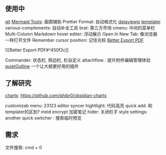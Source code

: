 

## 使用中
[git](git.md)
[Mermaid Tools](Mermaid%20Tools.md): 画图辅助
Prettier Format: 自动格式化
[dataviewjs](dataviewjs.md) 
[templater](templater.md)
various-complements: 自动补全工具
brat: 第三方市场
cmenu: 中间的菜单栏
Multi-Column Markdown
hover editer: 浮动展示
Open In New Tab: 像浏览器一样打开文件
Remember cursor position: 记住光标
[Better Export PDF](Better%20Export%20PDF.md) 

![[Better Export PDF#^450f2c]]


Commander:  状态栏, 侧边栏, 栏自定义
attachflow : 提升附件编辑管理体验
[quietOutline](quietOutline.md) 一个让大纲更好用的插件
## 了解研究

[charts](charts.md): https://github.com/phibr0/obsidian-charts


customizab menu: 23123
editor syncer hightlight: 代码高亮
quick add: 和templater的区别? 
meld encrypt 加密笔记
hider: 关闭栏子
style settings: 
another quick switcher : 搜索临时预览



## 需求

文件搜索: cmd + 0
